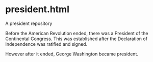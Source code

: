 # president.html
A president repository

Before the American Revolution ended, there was a President of the Continental Congress. This was established after the Declaration of Independence was ratified and signed. 

However after it ended, George Washington became president.
